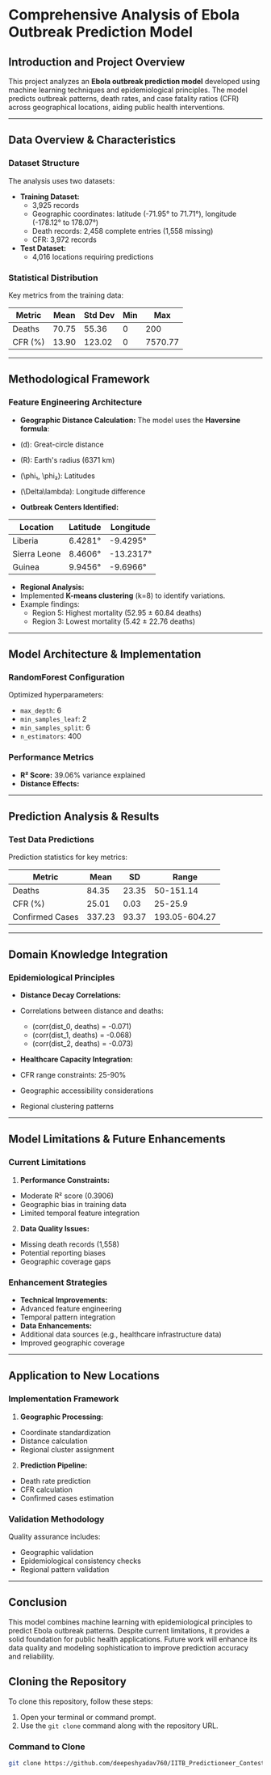 # Comprehensive Analysis of Ebola Outbreak Prediction Model

## Introduction and Project Overview
This project analyzes an **Ebola outbreak prediction model** developed using machine learning techniques and epidemiological principles. The model predicts outbreak patterns, death rates, and case fatality ratios (CFR) across geographical locations, aiding public health interventions.

---

## Data Overview & Characteristics

### Dataset Structure
The analysis uses two datasets:
- **Training Dataset:**
  - 3,925 records
  - Geographic coordinates: latitude (-71.95° to 71.71°), longitude (-178.12° to 178.07°)
  - Death records: 2,458 complete entries (1,558 missing)
  - CFR: 3,972 records
- **Test Dataset:**
  - 4,016 locations requiring predictions

### Statistical Distribution
Key metrics from the training data:

| Metric  | Mean  | Std Dev | Min | Max   |
|---------|-------|---------|-----|-------|
| Deaths  | 70.75 | 55.36   | 0   | 200   |
| CFR (%) | 13.90 | 123.02  | 0   | 7570.77 |

---

## Methodological Framework

### Feature Engineering Architecture
- **Geographic Distance Calculation:**
  The model uses the **Haversine formula**:



- \(d\): Great-circle distance
- \(R\): Earth's radius (6371 km)
- \(\phi₁, \phi₂\): Latitudes
- \(\Delta\lambda\): Longitude difference

- **Outbreak Centers Identified:**

| Location      | Latitude  | Longitude  |
|---------------|-----------|------------|
| Liberia       | 6.4281°   | -9.4295°   |
| Sierra Leone  | 8.4606°   | -13.2317°  |
| Guinea        | 9.9456°   | -9.6966°   |

- **Regional Analysis:**
- Implemented **K-means clustering** (k=8) to identify variations.
- Example findings:
  - Region 5: Highest mortality (52.95 ± 60.84 deaths)
  - Region 3: Lowest mortality (5.42 ± 22.76 deaths)

---

## Model Architecture & Implementation

### RandomForest Configuration
Optimized hyperparameters:
- `max_depth`: 6  
- `min_samples_leaf`: 2  
- `min_samples_split`: 6  
- `n_estimators`: 400  

### Performance Metrics
- **R² Score:** 39.06% variance explained
- **Distance Effects:**



---

## Prediction Analysis & Results

### Test Data Predictions
Prediction statistics for key metrics:

| Metric           | Mean   | SD     | Range         |
|-------------------|--------|--------|---------------|
| Deaths           | 84.35  | 23.35  | 50-151.14     |
| CFR (%)          | 25.01  | 0.03   | 25-25.9       |
| Confirmed Cases  | 337.23 | 93.37  | 193.05-604.27 |

---

## Domain Knowledge Integration

### Epidemiological Principles
- **Distance Decay Correlations:**
- Correlations between distance and deaths:
  - \(corr(dist_0, deaths) = -0.071\)  
  - \(corr(dist_1, deaths) = -0.068\)  
  - \(corr(dist_2, deaths) = -0.073\)  

- **Healthcare Capacity Integration:**
- CFR range constraints: 25-90%
- Geographic accessibility considerations
- Regional clustering patterns

---

## Model Limitations & Future Enhancements

### Current Limitations
1. **Performance Constraints:**
 - Moderate R² score (0.3906)
 - Geographic bias in training data
 - Limited temporal feature integration
2. **Data Quality Issues:**
 - Missing death records (1,558)
 - Potential reporting biases
 - Geographic coverage gaps

### Enhancement Strategies
- **Technical Improvements:**
- Advanced feature engineering
- Temporal pattern integration
- **Data Enhancements:**
- Additional data sources (e.g., healthcare infrastructure data)
- Improved geographic coverage

---

## Application to New Locations

### Implementation Framework
1. **Geographic Processing:**
 - Coordinate standardization
 - Distance calculation
 - Regional cluster assignment
2. **Prediction Pipeline:**
 - Death rate prediction
 - CFR calculation
 - Confirmed cases estimation

### Validation Methodology
Quality assurance includes:
- Geographic validation
- Epidemiological consistency checks
- Regional pattern validation

---

## Conclusion
This model combines machine learning with epidemiological principles to predict Ebola outbreak patterns. Despite current limitations, it provides a solid foundation for public health applications. Future work will enhance its data quality and modeling sophistication to improve prediction accuracy and reliability.


## Cloning the Repository

To clone this repository, follow these steps:

1. Open your terminal or command prompt.
2. Use the `git clone` command along with the repository URL.

### Command to Clone

```bash
git clone https://github.com/deepeshyadav760/IITB_Predictioneer_Contest.git
